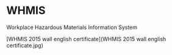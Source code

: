 # WHMIS
Workplace Hazardous Materials Information System

[WHMIS 2015 wall english certificate](WHMIS 2015 wall english certificate.jpg)
